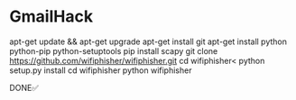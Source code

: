 # GmailHack
apt-get update && apt-get upgrade
apt-get install git
apt-get install python python-pip python-setuptools
pip install scapy
git clone https://github.com/wifiphisher/wifiphisher.git
cd wifiphisher<
python setup.py install
cd wifiphisher
python wifiphisher

DONE✅
